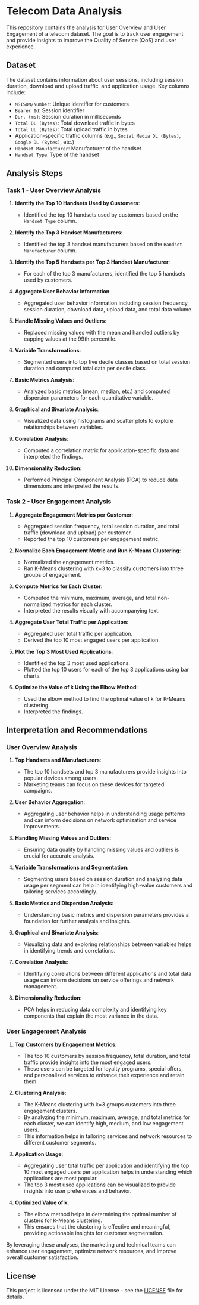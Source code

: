 # Telecom Data Analysis

This repository contains the analysis for User Overview and User Engagement of a telecom dataset. The goal is to track user engagement and provide insights to improve the Quality of Service (QoS) and user experience.

## Dataset

The dataset contains information about user sessions, including session duration, download and upload traffic, and application usage. Key columns include:
- `MSISDN/Number`: Unique identifier for customers
- `Bearer Id`: Session identifier
- `Dur. (ms)`: Session duration in milliseconds
- `Total DL (Bytes)`: Total download traffic in bytes
- `Total UL (Bytes)`: Total upload traffic in bytes
- Application-specific traffic columns (e.g., `Social Media DL (Bytes)`, `Google DL (Bytes)`, etc.)
- `Handset Manufacturer`: Manufacturer of the handset
- `Handset Type`: Type of the handset

## Analysis Steps

### Task 1 - User Overview Analysis

1. **Identify the Top 10 Handsets Used by Customers**:
   - Identified the top 10 handsets used by customers based on the `Handset Type` column.

2. **Identify the Top 3 Handset Manufacturers**:
   - Identified the top 3 handset manufacturers based on the `Handset Manufacturer` column.

3. **Identify the Top 5 Handsets per Top 3 Handset Manufacturer**:
   - For each of the top 3 manufacturers, identified the top 5 handsets used by customers.

4. **Aggregate User Behavior Information**:
   - Aggregated user behavior information including session frequency, session duration, download data, upload data, and total data volume.

5. **Handle Missing Values and Outliers**:
   - Replaced missing values with the mean and handled outliers by capping values at the 99th percentile.

6. **Variable Transformations**:
   - Segmented users into top five decile classes based on total session duration and computed total data per decile class.

7. **Basic Metrics Analysis**:
   - Analyzed basic metrics (mean, median, etc.) and computed dispersion parameters for each quantitative variable.

8. **Graphical and Bivariate Analysis**:
   - Visualized data using histograms and scatter plots to explore relationships between variables.

9. **Correlation Analysis**:
   - Computed a correlation matrix for application-specific data and interpreted the findings.

10. **Dimensionality Reduction**:
    - Performed Principal Component Analysis (PCA) to reduce data dimensions and interpreted the results.

### Task 2 - User Engagement Analysis

1. **Aggregate Engagement Metrics per Customer**:
   - Aggregated session frequency, total session duration, and total traffic (download and upload) per customer.
   - Reported the top 10 customers per engagement metric.

2. **Normalize Each Engagement Metric and Run K-Means Clustering**:
   - Normalized the engagement metrics.
   - Ran K-Means clustering with k=3 to classify customers into three groups of engagement.

3. **Compute Metrics for Each Cluster**:
   - Computed the minimum, maximum, average, and total non-normalized metrics for each cluster.
   - Interpreted the results visually with accompanying text.

4. **Aggregate User Total Traffic per Application**:
   - Aggregated user total traffic per application.
   - Derived the top 10 most engaged users per application.

5. **Plot the Top 3 Most Used Applications**:
   - Identified the top 3 most used applications.
   - Plotted the top 10 users for each of the top 3 applications using bar charts.

6. **Optimize the Value of k Using the Elbow Method**:
   - Used the elbow method to find the optimal value of k for K-Means clustering.
   - Interpreted the findings.

## Interpretation and Recommendations

### User Overview Analysis

1. **Top Handsets and Manufacturers**:
   - The top 10 handsets and top 3 manufacturers provide insights into popular devices among users.
   - Marketing teams can focus on these devices for targeted campaigns.

2. **User Behavior Aggregation**:
   - Aggregating user behavior helps in understanding usage patterns and can inform decisions on network optimization and service improvements.

3. **Handling Missing Values and Outliers**:
   - Ensuring data quality by handling missing values and outliers is crucial for accurate analysis.

4. **Variable Transformations and Segmentation**:
   - Segmenting users based on session duration and analyzing data usage per segment can help in identifying high-value customers and tailoring services accordingly.

5. **Basic Metrics and Dispersion Analysis**:
   - Understanding basic metrics and dispersion parameters provides a foundation for further analysis and insights.

6. **Graphical and Bivariate Analysis**:
   - Visualizing data and exploring relationships between variables helps in identifying trends and correlations.

7. **Correlation Analysis**:
   - Identifying correlations between different applications and total data usage can inform decisions on service offerings and network management.

8. **Dimensionality Reduction**:
   - PCA helps in reducing data complexity and identifying key components that explain the most variance in the data.

### User Engagement Analysis

1. **Top Customers by Engagement Metrics**:
   - The top 10 customers by session frequency, total duration, and total traffic provide insights into the most engaged users.
   - These users can be targeted for loyalty programs, special offers, and personalized services to enhance their experience and retain them.

2. **Clustering Analysis**:
   - The K-Means clustering with k=3 groups customers into three engagement clusters.
   - By analyzing the minimum, maximum, average, and total metrics for each cluster, we can identify high, medium, and low engagement users.
   - This information helps in tailoring services and network resources to different customer segments.

3. **Application Usage**:
   - Aggregating user total traffic per application and identifying the top 10 most engaged users per application helps in understanding which applications are most popular.
   - The top 3 most used applications can be visualized to provide insights into user preferences and behavior.

4. **Optimized Value of k**:
   - The elbow method helps in determining the optimal number of clusters for K-Means clustering.
   - This ensures that the clustering is effective and meaningful, providing actionable insights for customer segmentation.

By leveraging these analyses, the marketing and technical teams can enhance user engagement, optimize network resources, and improve overall customer satisfaction.

## License

This project is licensed under the MIT License - see the [LICENSE](LICENSE) file for details.